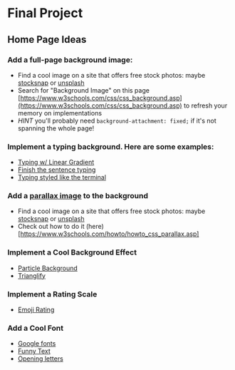 # Final Project

## Home Page Ideas

### Add a full-page background image:
- Find a cool image on a site that offers free stock photos: maybe [stocksnap](https://stocksnap.io/) or [unsplash](https://unsplash.com/)
- Search for "Background Image" on this page [https://www.w3schools.com/css/css_background.asp](https://www.w3schools.com/css/css_background.asp) to refresh your memory on implementations
- *HINT* you'll probably need `background-attachment: fixed;` if it's not spanning the whole page!
    
### Implement a typing background. Here are some examples:
- [Typing w/ Linear Gradient](https://codepen.io/EmmaJD/pen/rQBqQp)
- [Finish the sentence typing](https://codepen.io/Coding_Journey/pen/BEMgbX?&page=1)
- [Typing styled like the terminal](https://codepen.io/samarkandiy/pen/nyLsx)

### Add a [parallax image](https://www.w3schools.com/howto/tryhow_css_parallax_demo.htm) to the background
- Find a cool image on a site that offers free stock photos: maybe [stocksnap](https://stocksnap.io/) or [unsplash](https://unsplash.com/)
- Check out how to do it (here)[https://www.w3schools.com/howto/howto_css_parallax.asp]

### Implement a Cool Background Effect
- [Particle Background](http://jnicol.github.io/particleground/)
- [Trianglify](http://qrohlf.com/trianglify/)

### Implement a Rating Scale
- [Emoji Rating](https://codepen.io/bennettfeely/pen/EKrENG)

### Add a Cool Font
- [Google fonts](https://fonts.google.com/)
- [Funny Text](https://alvarotrigo.com/funnyText/)
- [Opening letters](https://tympanus.net/Tutorials/AnimatedOpeningType/)
